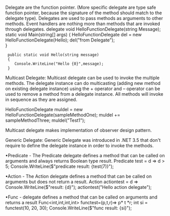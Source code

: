 Delegate are the function pointer. (More specific delegate are type safe function pointer, because the signature of the method should match to the delegate type).
Delegates are used to pass methods as arguments to other methods. Event handlers are nothing more than methods that are invoked through delegates.
     delegate void HelloFunctionDelegate(string Message);
     static void Main(string[] args)
     {
        HelloFunctionDelegate del = new HelloFunctionDelegate(Hello);
        del("from Delegate");      
     }

     public static void Hello(string message)
     {
        Console.WriteLine("Hello {0}",message);
     }
Multicast Delegate: Multicast delegate can be used to invoke the multiple methods. The delegate instance can do multicasting (adding new method on existing delegate instance) using the + operator and – operator can be used to remove a method from a delegate instance. All methods will invoke in sequence as they are assigned.  	

HelloFunctionDelegate muldel = new HelloFunctionDelegate(sampleMethodOne);
muldel += sampleMethodThree;
muldel("Test1");  

Multicast delegate makes implementation of observer design pattern.

Generic Delegate: Generic Delegate was introduced in .NET 3.5 that don't require to define the delegate instance in order to invoke the methods.

•Predicate - The Predicate delegate defines a method that can be called on arguments and always returns Boolean type result.
     Predicate<int> test = d => d > 5;
     Console.WriteLine($"predicate result: {test(7)}");

•Action - The Action delegate defines a method that can be called on arguments but does not return a result.
     Action<string> actiontest = d => Console.WriteLine($"result: {d}");
     actiontest("Hello action delegate");

•Func - delegate defines a method that can be called on arguments and returns a result
     Func<int,int,int,int> functest=(p,t,r)=> p* t *r;
     int si = functest(10, 20, 30);
     Console.WriteLine($"func result: {si}");
